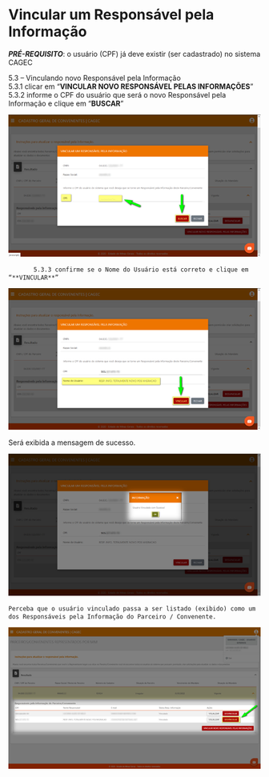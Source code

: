 # Vincular um Responsável pela Informação

_**PRÉ-REQUISITO**_: o usuário \(CPF\) já deve existir \(ser cadastrado\) no sistema CAGEC

5.3 – Vinculando novo Responsável pela Informação   
         5.3.1 clicar em “**VINCULAR NOVO RESPONSÁVEL PELAS INFORMAÇÕES**”   
         5.3.2 informe o CPF do usuário que será o novo Responsável pela Informação e clique em “**BUSCAR**”   


![](../.gitbook/assets/image%20%2855%29.png)

           5.3.3 confirme se o Nome do Usuário está correto e clique em “**VINCULAR**”

![](../.gitbook/assets/image%20%2852%29.png)

Será exibida a mensagem de sucesso.

![](../.gitbook/assets/image%20%2830%29.png)

```text
Perceba que o usuário vinculado passa a ser listado (exibido) como um dos Responsáveis pela Informação do Parceiro / Convenente.
```

![](../.gitbook/assets/image%20%2837%29.png)

